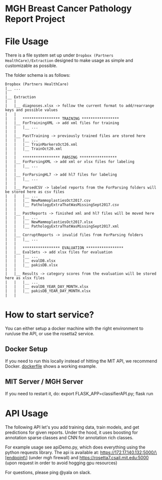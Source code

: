 # MGH Breast Cancer Pathology Report Project

# File Usage <br />
There is a file system set up under ```Dropbox (Partners HealthCare)/Extraction``` designed to make usage as simple and customizable as possible. 

The folder schema is as follows:
```
Dropbox (Partners HealthCare)
|__ ...
|
|__ Extraction
|   |
|   |__ diagnoses.xlsx -> follow the current format to add/rearrange keys and possible values
|   | 
|   |   ***************** TRAINING *****************
|   |__ ForTrainingXML -> add xml files for training
|   |   |__ ...
|   |   
|   |__ PastTraining -> previously trained files are stored here
|   |   |__ ...
|   |   |__ TrainMarkersOct26.xml
|   |   |__ TrainOct20.xml
|   |   
|   |   ***************** PARSING *****************
|   |__ ForParsingXML -> add xml or xlsx files for labeling
|   |   |__ ...
|   |   
|   |__ ForParsingHL7 -> add hl7 files for labeling
|   |   |__ ...
|   |  
|   |__ ParsedCSV -> labeled reports from the ForParsing folders will be stored here as csv files
|   |   |__ ...
|   |   |__ NewMammoplastiesOct2017.csv
|   |   |__ PathologyExtraThatWasMissingSept2017.csv
|   |  
|   |__ PastReports -> finished xml and hl7 files will be moved here
|   |   |__ ...
|   |   |__ NewMammoplastiesOct2017.xlsx
|   |   |__ PathologyExtraThatWasMissingSept2017.xml
|   |  
|   |__ CorruptReports -> invalid files from ForParsing folders
|   |   |__ ...
|   |  
|   |   ***************** EVALUATION *****************
|   |__ EvalSets -> add xlsx files for evaluation
|   |   |__ ...
|   |   |__ evalDB.xlsx
|   |   |__ pakisDB.xlsx
|   |  
|   |__ Results -> category scores from the evaluation will be stored here as xlsx files
|   |   |__ ...
|   |   |__ evalDB_YEAR_DAY_MONTH.xlsx
|   |   |__ pakisDB_YEAR_DAY_MONTH.xlsx
|   |  
```


# How to start service? <br />
You can either setup a docker machine with the right environment to run/use the API, or use the rosetta2 service.   
## Docker Setup 
If you need to run this locally instead of hitting the MIT API, we recommend Docker.
 [dockerfile](dockerfile) shows a working example.

## MIT Server / MGH Server 
If you need to restart it, do: 
export FLASK_APP=classifierAPI.py; 
flask run


# API Usage  <br />
The following API let's you add training data, train models, and get predictions for given reports. Under the hood, it uses boosting for annotation sparse classes and CNN for annotation rich classes. 


For example usage see apiDemo.py, which does everything using the python requests library. 
The api is available at: https://172.17.140.132:5000/\[endpoint\] (under mgh firewall) and https://rosetta7.csail.mit.edu:5000 (upon request in order to avoid hogging gpu resources)

For questions, please ping @yala on slack.
